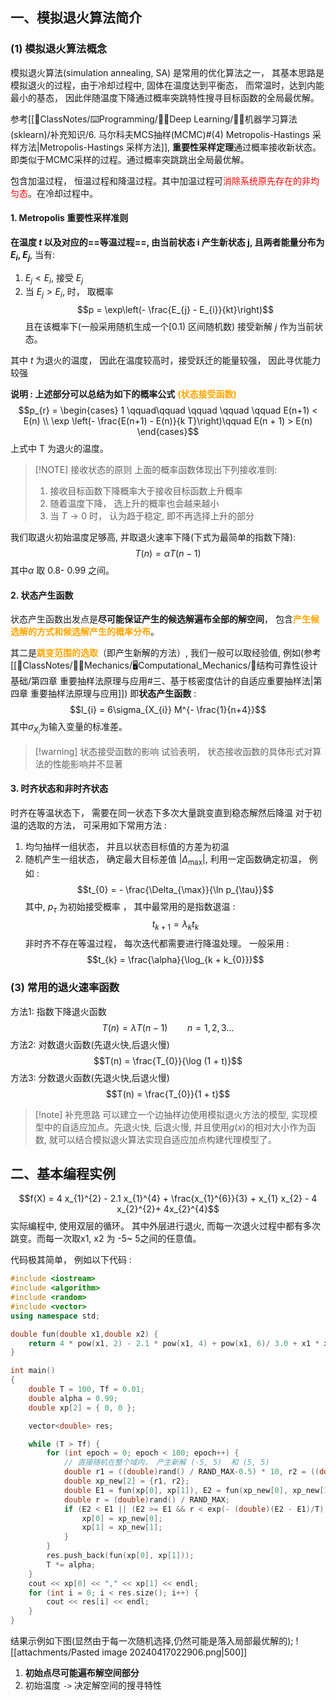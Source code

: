 ## 一、模拟退火算法简介
### (1) 模拟退火算法概念
模拟退火算法(simulation annealing, SA) 是常用的优化算法之一， 其基本思路是模拟退火的过程，由于冷却过程中, 固体在温度达到平衡态， 而常温时，达到内能最小的基态， 因此伴随温度下降通过概率突跳特性搜寻目标函数的全局最优解。

参考[[📘ClassNotes/⌨️Programming/👨‍🎓Deep Learning/👨‍🎓机器学习算法(sklearn)/补充知识/6. 马尔科夫MCS抽样(MCMC)#(4) Metropolis-Hastings 采样方法|Metropolis-Hastings 采样方法]],  **重要性采样定理**通过概率接收新状态。即类似于MCMC采样的过程。通过概率突跳跳出全局最优解。 

包含加温过程， 恒温过程和降温过程。其中加温过程可<mark style="background: transparent; color: red">消除系统原先存在的非均匀态</mark>。在冷却过程中。 

#### 1. Metropolis 重要性采样准则 
**在温度 $t$ 以及对应的==等温过程==, 由当前状态 i 产生新状态 j,  且两者能量分布为 $E_{i}$, $E_{j}$**, 当有: 
1. $E_{j} <  E_{i}$, 接受 $E_{j}$ 
2.  当 $E_{j} > E_{i}$, 时， 取概率 
$$p = \exp\left(- \frac{E_{j} - E_{i}}{kt}\right)$$
且在该概率下(一般采用随机生成一个$[0.1)$ 区间随机数) 接受新解 $j$ 作为当前状态。  

其中 $t$ 为退火的温度， 因此在温度较高时，接受跃迁的能量较强， 因此寻优能力较强  

**说明 : 上述部分可以总结为如下的概率公式** <b><mark style="background: transparent; color: orange">(状态接受函数)</mark></b> 
$$p_{r} = \begin{cases}
1 \qquad\qquad  \qquad \qquad \qquad   E(n+1)  < E(n) \\
\exp \left(- \frac{E(n+1) - E(n)}{k T}\right)\qquad E(n + 1) > E(n)
\end{cases}$$
上式中 T 为退火的温度。

> [!NOTE] 接收状态的原则
> 上面的概率函数体现出下列接收准则:
> 1. 接收目标函数下降概率大于接收目标函数上升概率
> 2. 随着温度下降， 选上升的概率也会越来越小 
> 3. 当 $T \rightarrow 0$ 时， 认为趋于稳定, 即不再选择上升的部分

我们取退火初始温度足够高, 并取退火速率下降(下式为最简单的指数下降):
$$T (n) = \alpha T(n-1 )$$
其中$\alpha$ 取 0.8- 0.99 之间。

#### 2. 状态产生函数 
状态产生函数出发点是**尽可能保证产生的候选解遍布全部的解空间**， 包含<b><mark style="background: transparent; color: orange">产生候选解的方式和候选解产生的概率分布</mark></b>。 

其二是<b><mark style="background: transparent; color: orange">跳变范围的选取</mark></b>（即产生新解的方法）, 我们一般可以取经验值, 例如(参考[[📘ClassNotes/👨‍🔧Mechanics/🖥️Computational_Mechanics/🚧结构可靠性设计基础/第四章 重要抽样法原理与应用#三、基于核密度估计的自适应重要抽样法|第四章 重要抽样法原理与应用]]) 即**状态产生函数** :  
$$l_{i}  = 6\sigma_{X_{i}} M^{- \frac{1}{n+4}}$$
其中$\sigma_{X_{i}}$为输入变量的标准差。 

> [!warning] 状态接受函数的影响
> 试验表明， 状态接收函数的具体形式对算法的性能影响并不显著 

#### 3. 时齐状态和非时齐状态
时齐在等温状态下， 需要在同一状态下多次大量跳变直到稳态解然后降温 
对于初温的选取的方法， 可采用如下常用方法 : 
1. 均匀抽样一组状态， 并且以状态目标值的方差为初温  
2. 随机产生一组状态， 确定最大目标差值 $|\Delta_{\max} |$,   利用一定函数确定初温， 例如 : 
$$t_{0} = - \frac{\Delta_{\max}}{\ln p_{\tau}}$$
其中, $p_{\tau}$ 为初始接受概率 ， 其中最常用的是指数退温 :  
$$t_{k + 1} = \lambda_{k} t_{k}$$
非时齐不存在等温过程， 每次迭代都需要进行降温处理。 
一般采用 : 
$$t_{k} = \frac{\alpha}{\log_{k + k_{0}}}$$

### (3) 常用的退火速率函数
方法1: 指数下降退火函数
$$T(n) = \lambda T(n-1)\qquad n = 1, 2, 3\dots$$
方法2: 对数退火函数(先退火快,后退火慢)
$$T(n) = \frac{T_{0}}{\log (1 + t)}$$
方法3: 分数退火函数(先退火快,后退火慢)
$$T(n) =  \frac{T_{0}}{1 + t}$$

> [!note] 补充思路
> 可以建立一个边抽样边使用模拟退火方法的模型, 实现模型中的自适应加点。先退火快, 后退火慢, 并且使用$g(x)$的相对大小作为函数,  就可以结合模拟退火算法实现自适应加点构建代理模型了。 

## 二、基本编程实例
$$f(X) = 4 x_{1}^{2} - 2.1 x_{1}^{4} + \frac{x_{1}^{6}}{3} + x_{1} x_{2} - 4 x_{2}^{2}+ 4x_{2}^{4}$$
实际编程中, 使用双层的循环。 其中外层进行退火, 而每一次退火过程中都有多次跳变。而每一次取x1, x2 为 -5~ 5之间的任意值。 

代码极其简单， 例如以下代码 :
```cpp
#include <iostream>
#include <algorithm>
#include <random>
#include <vector>
using namespace std;

double fun(double x1,double x2) {
    return 4 * pow(x1, 2) - 2.1 * pow(x1, 4) + pow(x1, 6)/ 3.0 + x1 * x2 - 4 * pow(x2, 2)  + 4 * pow(x2, 4);
}

int main()
{
    double T = 100, Tf = 0.01; 
    double alpha = 0.99;
    double xp[2] = { 0, 0 };

    vector<double> res;

    while (T > Tf) {
        for (int epoch = 0; epoch < 100; epoch++) {
			// 直接随机在整个域内， 产生新解 (-5, 5)  和 (5, 5) 
            double r1 = ((double)rand() / RAND_MAX-0.5) * 10, r2 = ((double)rand()/RAND_MAX - 0.5) * 10;
            double xp_new[2] = {r1, r2}; 
            double E1 = fun(xp[0], xp[1]), E2 = fun(xp_new[0], xp_new[1]); 
            double r = (double)rand() / RAND_MAX;
            if (E2 < E1 || (E2 >= E1 && r < exp(- (double)(E2 - E1)/T))) {
                xp[0] = xp_new[0];
                xp[1] = xp_new[1];
            }
        }
        res.push_back(fun(xp[0], xp[1]));
        T *= alpha;
    }
    cout << xp[0] << "," << xp[1] << endl;
    for (int i = 0; i < res.size(); i++) {
        cout << res[i] << endl;
    }
}
```

结果示例如下图(显然由于每一次随机选择,仍然可能是落入局部最优解的);
![[attachments/Pasted image 20240417022906.png|500]]


1. **初始点尽可能遍布解空间部分**
2. 初始温度 `->` 决定解空间的搜寻特性
